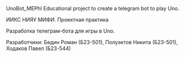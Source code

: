 UnoBot_MEPhI
Educational project to create a telegram bot to play Uno.

ИИКС НИЯУ МИФИ. Проектная практика

Разработка телеграм-бота для игры в Uno.

Разработчики: Бедин Роман (Б23-501), Полуэктов Никита (Б23-501), Ходаков Павел (Б23-544)
